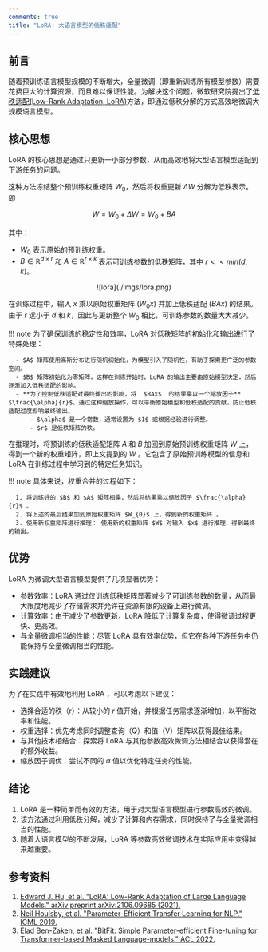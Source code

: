 ```yaml
---
comments: true
title: "LoRA: 大语言模型的低秩适配"
---
```


## 前言

随着预训练语言模型规模的不断增大，全量微调（即重新训练所有模型参数）需要花费巨大的计算资源，而且难以保证性能。为解决这个问题，微软研究院提出了[低秩适配(Low-Rank Adaptation, LoRA)](https://arxiv.org/pdf/2106.09685v2)方法，即通过低秩分解的方式高效地微调大规模语言模型。

## 核心思想

LoRA 的核心思想是通过只更新一小部分参数，从而高效地将大型语言模型适配到下游任务的问题。

这种方法冻结整个预训练权重矩阵 $W_0$，然后将权重更新 $\Delta W$ 分解为低秩表示。即

$$
W = W_0 + \Delta W = W_0 + BA \tag{1}
$$

其中：

* $W_0$ 表示原始的预训练权重。
* $B \in \mathbb{R}^{d \times r}$ 和 $A \in \mathbb{R}^{r \times k}$ 表示可训练参数的低秩矩阵，其中 $r << min(d, k)$。

<center>![lora](./imgs/lora.png)</center>

在训练过程中，输入 $x$ 乘以原始权重矩阵 ($W_0x$) 并加上低秩适配 ($BAx$) 的结果。由于 $r$ 远小于 $d$ 和 $k$，因此与更新整个 $W_0$ 相比，可训练参数的数量大大减少。

!!! note
      为了确保训练的稳定性和效率，LoRA 对低秩矩阵的初始化和输出进行了特殊处理：

      - $A$ 矩阵使用高斯分布进行随机初始化，为模型引入了随机性，有助于探索更广泛的参数空间。
      - $B$ 矩阵初始化为零矩阵，这样在训练开始时，LoRA 的输出主要由原始模型决定，然后逐渐加入低秩适配的影响。
      - **为了控制低秩适配对最终输出的影响，将  $BAx$  的结果乘以一个缩放因子**  $\frac{\alpha}{r}$，通过这种缩放操作，可以平衡原始模型和低秩适配的贡献，防止低秩适配过度影响最终输出。
          - $\alpha$ 是一个常数，通常设置为 $1$ 或根据经验进行调整。
          - $r$ 是低秩矩阵的秩。

在推理时，将预训练的低秩适配矩阵 $A$ 和 $B$ 加回到原始预训练权重矩阵 $W$ 上，得到一个新的权重矩阵，即上文提到的 $W$ 。它包含了原始预训练模型的信息和 LoRA 在训练过程中学习到的特定任务知识。

!!! note
      具体来说，权重合并的过程如下：

      1. 将训练好的 $B$ 和 $A$ 矩阵相乘，然后将结果乘以缩放因子 $\frac{\alpha}{r}$ 。
      2. 将上述的最后结果加到原始权重矩阵 $W_{0}$ 上，得到新的权重矩阵 。
      3. 使用新权重矩阵进行推理： 使用新的权重矩阵 $W$ 对输入 $x$ 进行推理，得到最终的输出。

## 优势

LoRA 为微调大型语言模型提供了几项显著优势：

* 参数效率：LoRA 通过仅训练低秩矩阵显著减少了可训练参数的数量，从而最大限度地减少了存储需求并允许在资源有限的设备上进行微调。
* 计算效率：由于减少了参数更新，LoRA 降低了计算复杂度，使得微调过程更快、更高效。
* 与全量微调相当的性能：尽管 LoRA 具有效率优势，但它在各种下游任务中仍能保持与全量微调相当的性能。

## 实践建议

为了在实践中有效地利用 LoRA ，可以考虑以下建议：

* 选择合适的秩（r）：从较小的 $r$ 值开始，并根据任务需求逐渐增加，以平衡效率和性能。
* 权重选择：优先考虑同时调整查询（Q）和值（V）矩阵以获得最佳结果。
* 与其他技术相结合：探索将 LoRA 与其他参数高效微调方法相结合以获得潜在的额外收益。
* 缩放因子调优：尝试不同的 $\alpha$ 值以优化特定任务的性能。

## 结论

1. LoRA 是一种简单而有效的方法，用于对大型语言模型进行参数高效的微调。
2. 该方法通过利用低秩分解，减少了计算和内存需求，同时保持了与全量微调相当的性能。
3. 随着大语言模型的不断发展，LoRA 等参数高效微调技术在实际应用中变得越来越重要。

## 参考资料

1. [Edward J. Hu, et al. "LoRA: Low-Rank Adaptation of Large Language Models." arXiv preprint arXiv:2106.09685 (2021).](https://arxiv.org/pdf/2106.09685v2)
2. [Neil Houlsby, et al. "Parameter-Efficient Transfer Learning for NLP." ICML 2019.](https://arxiv.org/pdf/1902.00751)
3. [Elad Ben-Zaken, et al. "BitFit: Simple Parameter-efficient Fine-tuning for Transformer-based Masked Language-models." ACL 2022.](https://arxiv.org/pdf/2106.10199)
